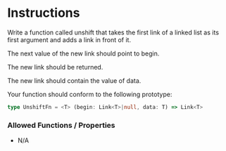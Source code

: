 # Instructions

Write a function called unshift that takes the first link of a linked list as its first argument and adds a link in
front of it.

The next value of the new link should point to begin.

The new link should be returned.

The new link should contain the value of data.

Your function should conform to the following prototype:

```typescript
type UnshiftFn = <T> (begin: Link<T>|null, data: T) => Link<T>
```

### Allowed Functions / Properties

- N/A
